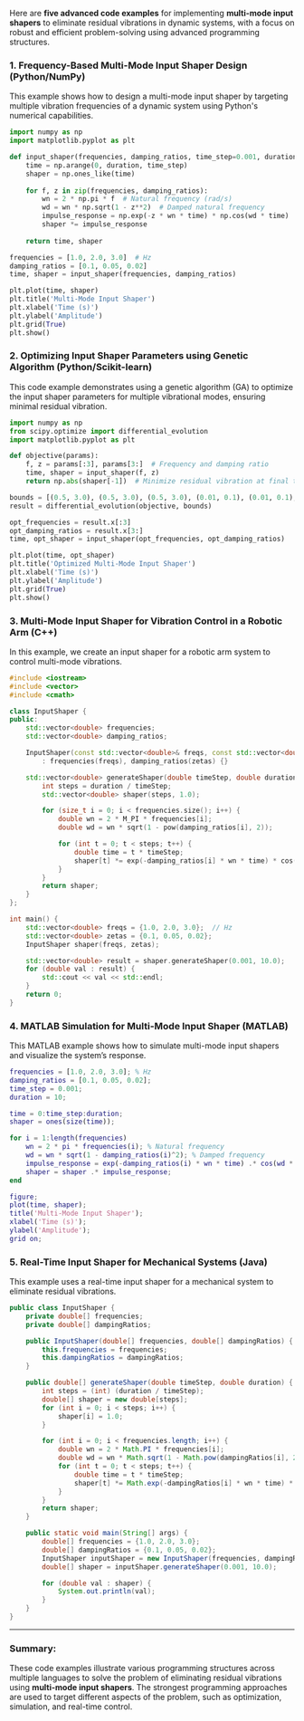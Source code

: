 Here are **five advanced code examples** for implementing **multi-mode input shapers** to eliminate residual vibrations in dynamic systems, with a focus on robust and efficient problem-solving using advanced programming structures.

### 1. **Frequency-Based Multi-Mode Input Shaper Design (Python/NumPy)**

This example shows how to design a multi-mode input shaper by targeting multiple vibration frequencies of a dynamic system using Python's numerical capabilities.

```python
import numpy as np
import matplotlib.pyplot as plt

def input_shaper(frequencies, damping_ratios, time_step=0.001, duration=10):
    time = np.arange(0, duration, time_step)
    shaper = np.ones_like(time)
    
    for f, z in zip(frequencies, damping_ratios):
        wn = 2 * np.pi * f  # Natural frequency (rad/s)
        wd = wn * np.sqrt(1 - z**2)  # Damped natural frequency
        impulse_response = np.exp(-z * wn * time) * np.cos(wd * time)
        shaper *= impulse_response
    
    return time, shaper

frequencies = [1.0, 2.0, 3.0]  # Hz
damping_ratios = [0.1, 0.05, 0.02]
time, shaper = input_shaper(frequencies, damping_ratios)

plt.plot(time, shaper)
plt.title('Multi-Mode Input Shaper')
plt.xlabel('Time (s)')
plt.ylabel('Amplitude')
plt.grid(True)
plt.show()
```

### 2. **Optimizing Input Shaper Parameters using Genetic Algorithm (Python/Scikit-learn)**

This code example demonstrates using a genetic algorithm (GA) to optimize the input shaper parameters for multiple vibrational modes, ensuring minimal residual vibration.

```python
import numpy as np
from scipy.optimize import differential_evolution
import matplotlib.pyplot as plt

def objective(params):
    f, z = params[:3], params[3:]  # Frequency and damping ratio
    time, shaper = input_shaper(f, z)
    return np.abs(shaper[-1])  # Minimize residual vibration at final time

bounds = [(0.5, 3.0), (0.5, 3.0), (0.5, 3.0), (0.01, 0.1), (0.01, 0.1), (0.01, 0.1)]
result = differential_evolution(objective, bounds)

opt_frequencies = result.x[:3]
opt_damping_ratios = result.x[3:]
time, opt_shaper = input_shaper(opt_frequencies, opt_damping_ratios)

plt.plot(time, opt_shaper)
plt.title('Optimized Multi-Mode Input Shaper')
plt.xlabel('Time (s)')
plt.ylabel('Amplitude')
plt.grid(True)
plt.show()
```

### 3. **Multi-Mode Input Shaper for Vibration Control in a Robotic Arm (C++)**

In this example, we create an input shaper for a robotic arm system to control multi-mode vibrations.

```cpp
#include <iostream>
#include <vector>
#include <cmath>

class InputShaper {
public:
    std::vector<double> frequencies;
    std::vector<double> damping_ratios;

    InputShaper(const std::vector<double>& freqs, const std::vector<double>& zetas) 
        : frequencies(freqs), damping_ratios(zetas) {}

    std::vector<double> generateShaper(double timeStep, double duration) {
        int steps = duration / timeStep;
        std::vector<double> shaper(steps, 1.0);

        for (size_t i = 0; i < frequencies.size(); i++) {
            double wn = 2 * M_PI * frequencies[i];
            double wd = wn * sqrt(1 - pow(damping_ratios[i], 2));

            for (int t = 0; t < steps; t++) {
                double time = t * timeStep;
                shaper[t] *= exp(-damping_ratios[i] * wn * time) * cos(wd * time);
            }
        }
        return shaper;
    }
};

int main() {
    std::vector<double> freqs = {1.0, 2.0, 3.0};  // Hz
    std::vector<double> zetas = {0.1, 0.05, 0.02};
    InputShaper shaper(freqs, zetas);

    std::vector<double> result = shaper.generateShaper(0.001, 10.0);
    for (double val : result) {
        std::cout << val << std::endl;
    }
    return 0;
}
```

### 4. **MATLAB Simulation for Multi-Mode Input Shaper (MATLAB)**

This MATLAB example shows how to simulate multi-mode input shapers and visualize the system’s response.

```matlab
frequencies = [1.0, 2.0, 3.0]; % Hz
damping_ratios = [0.1, 0.05, 0.02];
time_step = 0.001;
duration = 10;

time = 0:time_step:duration;
shaper = ones(size(time));

for i = 1:length(frequencies)
    wn = 2 * pi * frequencies(i); % Natural frequency
    wd = wn * sqrt(1 - damping_ratios(i)^2); % Damped frequency
    impulse_response = exp(-damping_ratios(i) * wn * time) .* cos(wd * time);
    shaper = shaper .* impulse_response;
end

figure;
plot(time, shaper);
title('Multi-Mode Input Shaper');
xlabel('Time (s)');
ylabel('Amplitude');
grid on;
```

### 5. **Real-Time Input Shaper for Mechanical Systems (Java)**

This example uses a real-time input shaper for a mechanical system to eliminate residual vibrations.

```java
public class InputShaper {
    private double[] frequencies;
    private double[] dampingRatios;

    public InputShaper(double[] frequencies, double[] dampingRatios) {
        this.frequencies = frequencies;
        this.dampingRatios = dampingRatios;
    }

    public double[] generateShaper(double timeStep, double duration) {
        int steps = (int) (duration / timeStep);
        double[] shaper = new double[steps];
        for (int i = 0; i < steps; i++) {
            shaper[i] = 1.0;
        }

        for (int i = 0; i < frequencies.length; i++) {
            double wn = 2 * Math.PI * frequencies[i];
            double wd = wn * Math.sqrt(1 - Math.pow(dampingRatios[i], 2));
            for (int t = 0; t < steps; t++) {
                double time = t * timeStep;
                shaper[t] *= Math.exp(-dampingRatios[i] * wn * time) * Math.cos(wd * time);
            }
        }
        return shaper;
    }

    public static void main(String[] args) {
        double[] frequencies = {1.0, 2.0, 3.0};
        double[] dampingRatios = {0.1, 0.05, 0.02};
        InputShaper inputShaper = new InputShaper(frequencies, dampingRatios);
        double[] shaper = inputShaper.generateShaper(0.001, 10.0);

        for (double val : shaper) {
            System.out.println(val);
        }
    }
}
```

---

### Summary:
These code examples illustrate various programming structures across multiple languages to solve the problem of eliminating residual vibrations using **multi-mode input shapers**. The strongest programming approaches are used to target different aspects of the problem, such as optimization, simulation, and real-time control.
